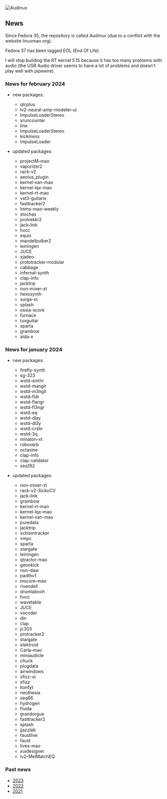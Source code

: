 ![Audinux](../images/AudinuxBanner.png)

## News

Since Fedora 35, the repository is called Audinux (due to a conflict with the website linuxmao.org).

Fedora 37 has been tagged EOL (End Of Life)

I will stop building the RT kernel 5.15 because it has too many problems with audio (the USB Audio driver seems to have a lot of problems and doesn't play well with pipewire).

### News for february 2024

* new packages:
  * qlcplus
  * lv2-neural-amp-modeler-ui
  * ImpulseLoaderStereo
  * xruncounter
  * line
  * ImpulseLoaderStereo
  * kickmess
  * ImpulseLoader

* updated packages:
  * projectM-mao
  * vaporizer2
  * rack-v2
  * aeolus_plugin
  * kernel-xan-mao
  * kernel-lqx-mao
  * kernel-rt-mao
  * vst3-guitarix
  * fasttracker2
  * lmms-mao-weekly
  * stochas
  * protrekkr2
  * jack-link
  * hvcc
  * equis
  * mandelbulber2
  * leiningen
  * JUCE
  * xjadeo
  * prototracker-modular
  * cabbage
  * infernal-synth
  * clap-info
  * jacktrip
  * non-mixer-xt
  * hexosynth
  * surge-xt
  * splash
  * ossia-score
  * furnace
  * tuxguitar
  * sparta
  * grainbow
  * aida-x

### News for january 2024

* new packages:
  * firefly-synth
  * sg-323
  * wstd-smthr
  * wstd-manglr
  * wstd-m3nglr
  * wstd-fldr
  * wstd-flangr
  * wstd-fl3ngr
  * wstd-eq
  * wstd-dlay
  * wstd-dl3y
  * wstd-crshr
  * wstd-3q
  * minaton-xt
  * roboverb
  * octasine
  * clap-info
  * clap-validator
  * seq192

* updated packages:
  * non-mixer-xt
  * rack-v2-SickoCV
  * jack-link
  * grainbow
  * kernel-rt-mao
  * kernel-lqx-mao
  * kernel-xan-mao
  * puredata
  * jacktrip
  * schismtracker
  * vmpc
  * sparta
  * stargate
  * leiningen
  * qtractor-mao
  * geonkick
  * non-daw
  * padthv1
  * mscore-mao
  * rivendell
  * drumlabooh
  * hvcc
  * wavetable
  * JUCE
  * vocoder
  * din
  * clap
  * jc303
  * protracker2
  * stargate
  * elektroid
  * Carla-mao
  * miniaudicle
  * chuck
  * plugdata
  * airwindows
  * sfizz-ui
  * sfizz
  * konfyt
  * neothesia
  * seq66
  * hydrogen
  * fluida
  * grandorgue
  * fasttracker2
  * splash
  * jjazzlab
  * faustlive
  * faust
  * lives-mao
  * xuidesigner
  * lv2-MelMatchEQ

### Past news

* [2023](news-2023.md)
* [2022](news-2022.md)
* [2021](news-2021.md)
